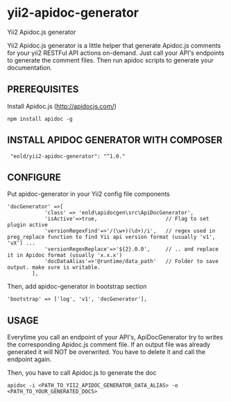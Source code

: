 # yii2-apidoc-generator
Yii2 Apidoc.js generator

Yii2 Apidoc.js generator is a little helper that generate Apidoc.js comments for your yii2 RESTFul API actions on-demand. 
Just call your API's endpoints to generate the comment files. Then run apidoc scripts to generate your documentation.


PREREQUISITES
-------------

Install Apidoc.js (http://apidocjs.com/)

```
npm install apidoc -g
```


INSTALL APIDOC GENERATOR WITH COMPOSER
---------------------------------------

```
 "eold/yii2-apidoc-generator": "^1.0."
 ```
 

CONFIGURE 
---------

Put apidoc-generator in your Yii2 config file components

```
'docGenerator' =>[
            'class' => 'eold\apidocgen\src\ApiDocGenerator',
            'isActive'=>true,                      // Flag to set plugin active
            'versionRegexFind'=>'/(\w+)(\d+)/i',   // regex used in preg_replace function to find Yii api version format (usually 'v1', 'vX') ... 
            'versionRegexReplace'=>'${2}.0.0',     // .. and replace it in Apidoc format (usually 'x.x.x')
            'docDataAlias'=>'@runtime/data_path'   // Folder to save output. make sure is writable. 
        ],
```
        
Then, add apidoc-generator in bootstrap section 

```
'bootstrap' => ['log', 'v1', 'docGenerator'],
```

USAGE
---------

Everytime you call an endpoint of your API's, ApiDocGenerator try to writes the corresponding Apidoc.js comment file.
If an output file was already generated it will NOT be overwrited. You have to delete it and call the endpoint again.

Then, you have to call Apidoc.js to generate the doc

```
apidoc -i <PATH_TO_YII2_APIDOC_GENERATOR_DATA_ALIAS> -o <PATH_TO_YOUR_GENERATED_DOCS>
```










